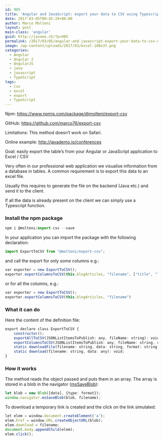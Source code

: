 ```yaml
---
id: 985
title: 'Angular and JavaScript: export your data to CSV using Typescript'
date: 2017-03-05T00:45:29+00:00
author: Marco Molteni
layout: post
main-class: 'angular'
guid: http://javaee.ch/?p=985
permalink: /2017/03/05/angular-and-javascript-export-your-data-to-csv-using-typescript/
image: /wp-content/uploads/2017/03/excel-100x37.png
categories:
  - Angular
  - Angular 2
  - AngularJS
  - java
  - javascript
  - TypeScript
tags:
  - csv
  - excel
  - export
  - TypeScript
---
```

Npm: <https://www.npmjs.com/package/@molteni/export-csv>

GitHub: <https://github.com/marco76/export-csv>

Limitations: This method doesn&#8217;t work on Safari.

Online example: <http://javademo.io/conferences>

Goal: easily export the table&#8217;s from your Angular or JavaScript application to Excel / CSV

Very often in our professional web application we visualise information from a database in tables. A common requirement is to export this data to an excel file.

Usually this requires to generate the file on the backend (Java etc.) and send it to the client.

If all the data is already present on the client we can simply use a Typescript function.

### Install the npm package

```typescript
npm i @molteni/export-csv --save
```

In your application you can import the package with the following declaration:

```typescript
import ExportToCSV from "@molteni/export-csv";
```

and call the export for only some columns e.g.:

```typescript
var exporter = new ExportToCSV();
exporter.exportColumnsToCSV(this.blogArticles, "filename", ["title", "link"]);
```

or for all the columns, e.g.:

```typescript
var exporter = new ExportToCSV();
exporter.exportColumnsToCSV(this.blogArticles, "filename")
```

### What it can do

Here the content of the definition file:

```typescript
export declare class ExportToCSV {
    constructor();
    exportAllToCSV(JSONListItemsToPublish: any, fileName: string): void;
    exportColumnsToCSV(JSONListItemsToPublish: any, fileName: string, columns: string[]): void;
    static downloadFile(filename: string, data: string, format: string): void;
    static download(filename: string, data: any): void;
}
```

### How it works

The method reads the object passed and puts them in an array. The array is stored in a blob in the navigator ([msSaveBlob](https://msdn.microsoft.com/en-us/library/windows/apps/hh441122.aspx)):

```typescript
let blob = new Blob([data], {type: format});
window.navigator.msSaveBlob(blob, filename);`
```

To download a temporary link is created and the click on the link simulated:

```typescript
let elem = window.document.createElement('a');
elem.href = window.URL.createObjectURL(blob);
elem.download = filename;
document.body.appendChild(elem);
elem.click();
```